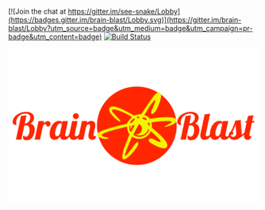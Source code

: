 [![Join the chat at https://gitter.im/see-snake/Lobby](https://badges.gitter.im/brain-blast/Lobby.svg)](https://gitter.im/brain-blast/Lobby?utm_source=badge&utm_medium=badge&utm_campaign=pr-badge&utm_content=badge)
[![Build Status](https://travis-ci.org/snakes-in-the-box/brain-blast.svg?branch=master)](https://travis-ci.org/snakes-in-the-box/brain-blast)

<p align="center">
  <img src="https://github.com/snakes-in-the-box/brain-blast/blob/master/brain-blast.png">
</p>
